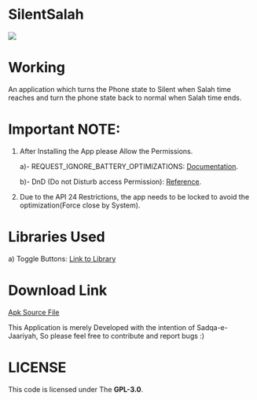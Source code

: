 # SilentSalah

![](app/Images/SalahAppMockup.png)

# Working
An application which turns the Phone state to Silent when Salah time reaches and turn the phone state back to normal when Salah time ends.

# Important NOTE:
1) After Installing the App please Allow the Permissions.

    a)- REQUEST_IGNORE_BATTERY_OPTIMIZATIONS: [Documentation](https://developer.android.com/training/monitoring-device-state/doze-standby "More About Battery Optimization Request").
    
    b)- DnD (Do not Disturb access Permission): [Reference](https://developer.android.com/reference/android/Manifest.permission#ACCESS_NOTIFICATION_POLICY).
  
2) Due to the API 24 Restrictions, the app needs to be locked to avoid the optimization(Force close by System).


# Libraries Used
a) Toggle Buttons: [Link to Library](https://github.com/RiccardoMoro/RMSwitch "Link to the Github page")


# Download Link
[Apk Source File](https://www.dropbox.com/s/m121im40oecshn7/SilentSalah.apk?dl=0)



This Application is merely Developed with the intention of Sadqa-e-Jaariyah, So please feel free to contribute and report bugs :)


# LICENSE
This code is licensed under The **GPL-3.0**.

